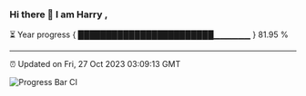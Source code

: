 ### Hi there 👋 I am Harry , 

⏳ Year progress { ████████████████████████▁▁▁▁▁▁ } 81.95 %

---

⏰ Updated on Fri, 27 Oct 2023 03:09:13 GMT

![Progress Bar CI](https://github.com/duykhang68/duykhang68/workflows/Progress%20Bar%20CI/badge.svg)
